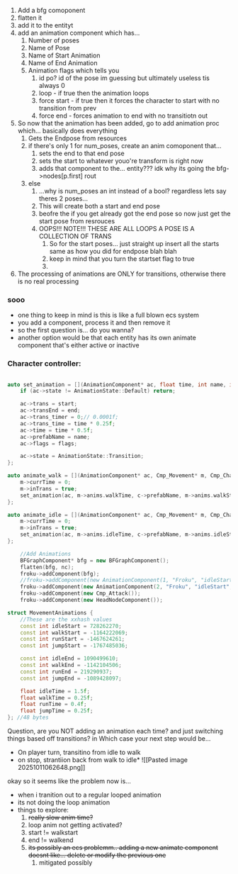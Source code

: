 1. Add a bfg comoponent
2. flatten it
3. add it to the entityt
4. add an animation component which has...
	1. Number of poses
	2. Name of Pose
	3. Name of Start Animation
	4. Name of End Animation
	5. Animation flags which tells you
		1. id po? id of the pose im guessing but ultimately useless tis always 0
		2. loop - if true then the animation loops
		3. force start - if true then it forces the character to start with no transition from prev 
		4. force end - forces animation to end with no transitiotn out
5. So now that the animation has been added, go to add animation proc which... basically does everything
	1. Gets the Endpose from resources
	2. if there's only 1 for num_poses, create an anim comoponent that...
		1. sets the end to that end pose
		2. sets the start to whatever youo're transform is right now
		3. adds that component to the... entity??? idk why its going the bfg->nodes[p.first] rout
	3. else 
		1. ...why is num_poses an int instead of a bool? regardless lets say theres 2 poses...
		2. This will create both a start and end pose
		3. beofre the if you get already got the end pose so now just get the start pose from resrouces
		4. OOPS!!! NOTE!!! THESE ARE ALL LOOPS A POSE IS A COLLECTION OF TRANS
			1. So for the start poses... just straight up insert all the starts same as how you did for endpose blah blah 
			2. keep in mind that you turn the startset flag to true
			3. 
6. The processing of animations are ONLY for transitions, otherwise there is no real processing

### sooo
* one thing to keep in mind is this is like a full blown ecs system
* you add a component, process it and then remove it
* so the first question is... do you wanna?
* another option would be that each entity has its own animate component that's either active or inactive


### Character controller:
```c++

auto set_animation = [](AnimationComponent* ac, float time, int name, int start, int end, AnimFlags flags) {
	if (ac->state != AnimationState::Default) return;

	ac->trans = start;
	ac->transEnd = end;
	ac->trans_timer = 0;// 0.0001f;
	ac->trans_time = time * 0.25f;
	ac->time = time * 0.5f;
	ac->prefabName = name;
	ac->flags = flags;

	ac->state = AnimationState::Transition;
};
```

```c++
auto animate_walk = [](AnimationComponent* ac, Cmp_Movement* m, Cmp_Character* c) {
	m->currTime = 0;
	m->inTrans = true;
	set_animation(ac, m->anims.walkTime, c->prefabName, m->anims.walkStart, m->anims.walkEnd, AnimFlags(0, 1, 1, 0));
};

auto animate_idle = [](AnimationComponent* ac, Cmp_Movement* m, Cmp_Character* c) {
	m->currTime = 0;
	m->inTrans = true;
	set_animation(ac, m->anims.idleTime, c->prefabName, m->anims.idleStart, m->anims.idleEnd, AnimFlags(0, 1, 1, 0));
};
```

```c++
	//Add Animations
	BFGraphComponent* bfg = new BFGraphComponent();
	flatten(bfg, nc);
	froku->addComponent(bfg);
	//froku->addComponent(new AnimationComponent(1, "Froku", "idleStart", AnimFlags(0, 1, 1, 0)));
	froku->addComponent(new AnimationComponent(2, "Froku", "idleStart", "idleEnd", AnimFlags(0, 1, 1, 1)));
	froku->addComponent(new Cmp_Attack());
	froku->addComponent(new HeadNodeComponent());
```

``` c++
struct MovementAnimations {
	//These are the xxhash values 
	const int idleStart = 728262270;
	const int walkStart = -1164222069;
	const int runStart = -1467624261;
	const int jumpStart = -1767485036;

	const int idleEnd = 1090499610;
	const int walkEnd = -1142104506;
	const int runEnd = 219290937;
	const int jumpEnd = -1089428097;

	float idleTime = 1.5f;
	float walkTime = 0.25f;
	float runTime = 0.4f;
	float jumpTime = 0.25f;
}; //48 bytes
```


Question, are you NOT adding an animation each time? and just switching things based off transitions?
in Which case your next step would be...
* On player turn, transitino from idle to walk
* on stop, strantiion back from walk to idle*
![[Pasted image 20251011062648.png]]

okay so it seems like the problem now is...
* when i tranition out to a regular looped animation
* its not doing the loop animation
* things to explore:
	1. ~~really slow anim time?~~
	2. loop anim not getting activated?
	3. start != walkstart
	4. end != walkend
	5. ~~its possibly an ecs problemm.. adding a new animate component doesnt like... delete or modify the previous one~~
		1. mitigated possibly
	